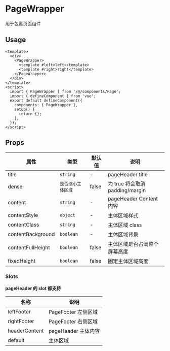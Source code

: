 # PageWrapper

用于包裹页面组件

## Usage

```vue
<template>
  <div>
    <PageWrapper>
      <template #left>left</template>
      <template #right>right</template>
    </PageWrapper>
  </div>
</template>
<script>
  import { PageWrapper } from '/@/components/Page';
  import { defineComponent } from 'vue';
  export default defineComponent({
    components: { PageWrapper },
    setup() {
      return {};
    },
  });
</script>
```

## Props

| 属性              | 类型               | 默认值 | 说明                            |
| ----------------- | ------------------ | ------ | ------------------------------- |
| title             | `string`           | -      | pageHeader title                |
| dense             | `是否缩小主体区域` | false  | 为 true 将会取消 padding/margin |
| content           | `string`           | -      | pageHeader Content 内容         |
| contentStyle      | `object`           | -      | 主体区域样式                    |
| contentClass      | `string`           | -      | 主体区域 class                  |
| contentBackground | `boolean`          | -      | 主体区域背景                    |
| contentFullHeight | `boolean`          | false  | 主体区域是否占满整个屏幕高度    |
| fixedHeight       | `boolean`          | false  | 固定主体区域高度                |

### Slots

**pageHeader 的 slot 都支持**

| 名称          | 说明                |
| ------------- | ------------------- |
| leftFooter    | PageFooter 左侧区域 |
| rightFooter   | PageFooter 右侧区域 |
| headerContent | pageHeader 主体内容 |
| default       | 主体区域            |